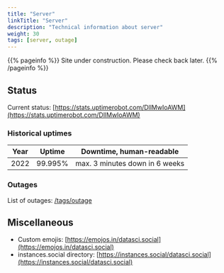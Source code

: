```yaml
---
title: "Server"
linkTitle: "Server"
description: "Technical information about server"
weight: 30
tags: [server, outage]
---
```


{{% pageinfo %}}
Site under construction. Please check back later.
{{% /pageinfo %}}

## Status
Current status: [https://stats.uptimerobot.com/DllMwIoAWM](https://stats.uptimerobot.com/DllMwIoAWM)

### Historical uptimes

|Year |Uptime  | Downtime, human-readable|
--- | --- | ---|
2022| 99.995% | max. 3 minutes down in 6 weeks|

### Outages

List of outages: [/tags/outage](/tags/outage)

## Miscellaneous

- Custom emojis: [https://emojos.in/datasci.social](https://emojos.in/datasci.social)
- instances.social directory: [https://instances.social/datasci.social](https://instances.social/datasci.social)